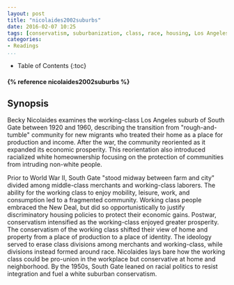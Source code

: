 ```yaml
---
layout: post
title: "nicolaides2002suburbs"
date: 2016-02-07 10:25
tags: [conservatism, suburbanization, class, race, housing, Los Angeles, California]
categories: 
- Readings
...
```


* Table of Contents
{:toc}

<h4>{% reference nicolaides2002suburbs  %}</h4>

## Synopsis

Becky Nicolaides examines the working-class Los Angeles suburb of South Gate 
between 1920 and 1960, describing the transition from "rough-and-tumble" 
community for new migrants who treated their home as a place for production 
and income. After the war, the community reoriented as it expanded its 
economic prosperity. This reorientation also introduced racialized white 
homeownership focusing on the protection of communities from intruding 
non-white people.

Prior to World War II, South Gate "stood midway between farm and city" divided 
among middle-class merchants and working-class laborers. The ability for 
the working class to enjoy mobility, leisure, work, and consumption led to a 
fragmented community. Working class people embraced the New Deal, but did so 
opportunistically to justify discriminatory housing policies to protect their 
economic gains. Postwar, conservatism intensified as the working-class enjoyed 
greater prosperity. The conservatism of the working class shifted their view 
of home and property from a place of production to a place of identity. The 
ideology served to erase class divisions among merchants and working-class, 
while divisions instead formed around race. Nicolaides lays bare how the working 
class could be pro-union in the workplace but conservative at home and 
neighborhood. By the 1950s, South Gate leaned on racial politics to resist 
integration and fuel a white suburban conservatism.
